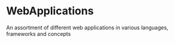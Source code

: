 # WebApplications
An assortment of different web applications in various languages, frameworks and concepts
